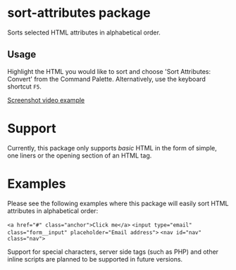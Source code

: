 # sort-attributes package

Sorts selected HTML attributes in alphabetical order.

## Usage

Highlight the HTML you would like to sort and choose 'Sort Attributes: Convert'
from the Command Palette. Alternatively, use the keyboard shortcut `F5`.

[Screenshot video example](https://cloud.githubusercontent.com/assets/9773040/13718309/b4ce728c-e7e0-11e5-867f-3d2866b09669.gif)

# Support

Currently, this package only supports _basic_ HTML in the form of simple, one
liners or the opening section of an HTML tag.

# Examples

Please see the following examples where this package will easily sort HTML
attributes in alphabetical order:

`<a href="#" class="anchor">Click me</a>`
`<input type="email" class="form__input" placeholder="Email address">`
`<nav id="nav" class="nav">`

Support for special characters, server side tags (such as PHP) and other inline
scripts are planned to be supported in future versions.
